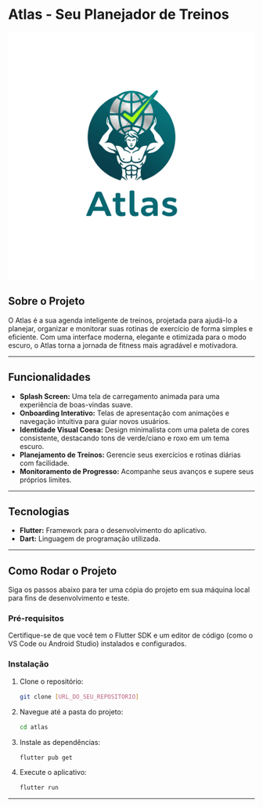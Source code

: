 # Atlas - Seu Planejador de Treinos

![Atlas Logo](assets/logo_sem_fundo.png)

## Sobre o Projeto

O Atlas é a sua agenda inteligente de treinos, projetada para ajudá-lo a planejar, organizar e monitorar suas rotinas de exercício de forma simples e eficiente. Com uma interface moderna, elegante e otimizada para o modo escuro, o Atlas torna a jornada de fitness mais agradável e motivadora.

---

## Funcionalidades

* **Splash Screen:** Uma tela de carregamento animada para uma experiência de boas-vindas suave.
* **Onboarding Interativo:** Telas de apresentação com animações e navegação intuitiva para guiar novos usuários.
* **Identidade Visual Coesa:** Design minimalista com uma paleta de cores consistente, destacando tons de verde/ciano e roxo em um tema escuro.
* **Planejamento de Treinos:** Gerencie seus exercícios e rotinas diárias com facilidade.
* **Monitoramento de Progresso:** Acompanhe seus avanços e supere seus próprios limites.

---

## Tecnologias

* **Flutter:** Framework para o desenvolvimento do aplicativo.
* **Dart:** Linguagem de programação utilizada.

---

## Como Rodar o Projeto

Siga os passos abaixo para ter uma cópia do projeto em sua máquina local para fins de desenvolvimento e teste.

### Pré-requisitos

Certifique-se de que você tem o Flutter SDK e um editor de código (como o VS Code ou Android Studio) instalados e configurados.

### Instalação

1.  Clone o repositório:
    ```bash
    git clone [URL_DO_SEU_REPOSITORIO]
    ```
2.  Navegue até a pasta do projeto:
    ```bash
    cd atlas
    ```
3.  Instale as dependências:
    ```bash
    flutter pub get
    ```
4.  Execute o aplicativo:
    ```bash
    flutter run
    ```

---
